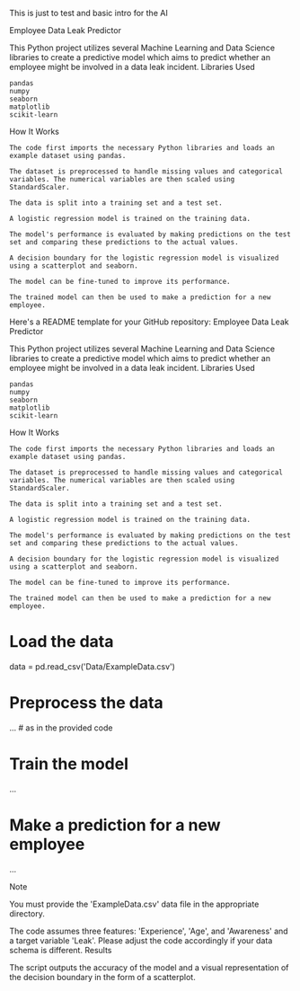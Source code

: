 This is just to test and basic intro for the AI

Employee Data Leak Predictor

This Python project utilizes several Machine Learning and Data Science libraries to create a predictive model which aims to predict whether an employee might be involved in a data leak incident.
Libraries Used

    pandas
    numpy
    seaborn
    matplotlib
    scikit-learn

How It Works

    The code first imports the necessary Python libraries and loads an example dataset using pandas.

    The dataset is preprocessed to handle missing values and categorical variables. The numerical variables are then scaled using StandardScaler.

    The data is split into a training set and a test set.

    A logistic regression model is trained on the training data.

    The model's performance is evaluated by making predictions on the test set and comparing these predictions to the actual values.

    A decision boundary for the logistic regression model is visualized using a scatterplot and seaborn.

    The model can be fine-tuned to improve its performance.

    The trained model can then be used to make a prediction for a new employee.

Here's a README template for your GitHub repository:
Employee Data Leak Predictor

This Python project utilizes several Machine Learning and Data Science libraries to create a predictive model which aims to predict whether an employee might be involved in a data leak incident.
Libraries Used

    pandas
    numpy
    seaborn
    matplotlib
    scikit-learn

How It Works

    The code first imports the necessary Python libraries and loads an example dataset using pandas.

    The dataset is preprocessed to handle missing values and categorical variables. The numerical variables are then scaled using StandardScaler.

    The data is split into a training set and a test set.

    A logistic regression model is trained on the training data.

    The model's performance is evaluated by making predictions on the test set and comparing these predictions to the actual values.

    A decision boundary for the logistic regression model is visualized using a scatterplot and seaborn.

    The model can be fine-tuned to improve its performance.

    The trained model can then be used to make a prediction for a new employee.


# Load the data
data = pd.read_csv('Data/ExampleData.csv')

# Preprocess the data
... # as in the provided code

# Train the model
...

# Make a prediction for a new employee
...

Note

You must provide the 'ExampleData.csv' data file in the appropriate directory.

The code assumes three features: 'Experience', 'Age', and 'Awareness' and a target variable 'Leak'. Please adjust the code accordingly if your data schema is different.
Results

The script outputs the accuracy of the model and a visual representation of the decision boundary in the form of a scatterplot.
